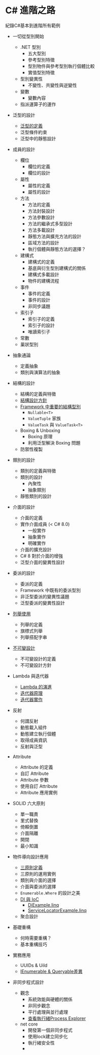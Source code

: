 # C# 進階之路

紀錄C#基本到進階所有範例

- 一切從型別開始
  - .NET 型別
    - 五大型別
    - 參考型別特徵
    - 型別物件與參考型別執行個體比較
    - 實值型別特徵
  - 型別變異性
    - 不變性、共變性與逆變性
  - 變數
    - 變數內容
  - 指派運算子的運作
- 泛型的設計
  - <a href="https://github.com/blackbryant/C_sharp/blob/main/%E6%B3%9B%E5%9E%8B%E7%9A%84%E8%A8%AD%E8%A8%88/GenericExample.linq" target="_blank">泛型的定義  </a>
  - 泛型條件約束
  - 泛型中的靜態設計
- 成員的設計
  - 欄位
    - 欄位的定義
    - 欄位的設計
  - 屬性
    - 屬性的定義
    - 屬性的設計
  - 方法
    - 方法的定義
    - 方法封裝設計
    - 方法參數設計
    - 方法的繼承式多型設計
    - 方法多載設計
    - 靜態方法與擴充方法的設計
    - 區域方法的設計
    - 執行個體與靜態方法的選擇？
  - 建構式
    - 建構式的定義
    - 基底與衍生型別建構式的關係
    - 建構式多載設計
    - 物件的建構流程
  - 事件
    - 事件的定義
    - 事件的設計
    - 非同步議題
  - 索引子
    - 索引子的定義
    - 索引子的設計
    - 唯讀索引子
  - 常數
  - 巢狀型別
- 抽象通論
  - 定義抽象
  - 類別與演算法的抽象
- 結構的設計
  - 結構的定義與特徵
  - <a href="https://github.com/blackbryant/C_sharp/blob/main/%E7%B5%90%E6%A7%8B%E7%9A%84%E8%A8%AD%E8%A8%88/%E7%B5%90%E6%A7%8B%E8%A8%AD%E8%A8%88%E5%8E%9F%E5%89%87.md">結構設計方針</a>
  - <a href="https://github.com/blackbryant/C_sharp/blob/main/%E7%B5%90%E6%A7%8B%E7%9A%84%E8%A8%AD%E8%A8%88/StructExample.linq" target="_blank"> Framework 中重要的結構型別 </a>
    - `Nullable<T>`
    - `ValueTuple` 家族
    - `ValueTask` 與 `ValueTask<T>`
  - Boxing & Unboxing
    - Boxing 原理
    - 利用泛型解決 Boxing 問題
  - 防禦性複製
- 類別的設計
  - 類別的定義與特徵
  - 類別的設計
    - 內聚性
    - 抽象類別
  - 靜態類別的設計
- 介面的設計
  - 介面的定義
  - 實作介面成員 (< C# 8.0)
    - 一般實作
    - 抽象實作
    - 明確實作
  - 介面的擴充設計
  - C# 8 對於介面的增強
  - 泛型介面的變異性設計
- 委派的設計
  - 委派的定義
  - Framework 中既有的委派型別
  - 非泛型委派的變異性議題
  - 泛型委派的變異性設計
- <a href="https://github.com/blackbryant/C_sharp/blob/main/%E5%88%97%E8%88%89%E7%9A%84%E8%A8%AD%E8%A8%88/EnumExample.linq" target="_blank">列舉使用</a>
  - 列舉的定義
  - 旗標式列舉
  - 列舉搭配字串
- <a href="https://github.com/blackbryant/C_sharp/blob/main/%E7%89%A9%E4%BB%B6%E5%B0%8E%E5%90%91%E8%A8%AD%E8%A8%88%E6%87%89%E7%94%A8/%E4%B8%8D%E5%8F%AF%E8%AE%8A%E8%A8%AD%E8%A8%88/ImmutableExample.linq" target="_blank">不可變設計</a>
  - 不可變設計的定義
  - 不可變設計方針
- Lambda 與迭代器
  - <a href="https://github.com/blackbryant/C_sharp/blob/main/Lambda%20%E8%88%87%E8%BF%AD%E4%BB%A3%E5%99%A8/LambdaExample.linq" target="_blank">Lambda 的演進</a>
  - <a href="https://github.com/blackbryant/C_sharp/blob/main/Lambda%20%E8%88%87%E8%BF%AD%E4%BB%A3%E5%99%A8/EnumerableExample1.linq" target="_blank">迭代器原理</a>
  - <a href="https://github.com/blackbryant/C_sharp/blob/main/Lambda%20%E8%88%87%E8%BF%AD%E4%BB%A3%E5%99%A8/EnumerableExample2.linq" target="_blank">迭代器實作</a>
- 反射
  - 何謂反射
  - 動態載入組件
  - 動態建立執行個體
  - 取得成員資訊
  - 反射與泛型
- Attribute
  - Attribute 的定義
  - 自訂 Attribute
  - Attribute 參數
  - 使用自訂 Attribute
  - Attribute 應用實例
- SOLID 六大原則
  - 單一職責
  - 里式替換
  - 倚賴倒置
  - 介面隔離
  - 開閉
  - 最小知識
- 物件導向設計應用
  - <a href="https://github.com/blackbryant/C_sharp/blob/main/%E7%89%A9%E4%BB%B6%E5%B0%8E%E5%90%91%E8%A8%AD%E8%A8%88%E6%87%89%E7%94%A8/%E8%A8%AD%E8%A8%88%E4%B8%89%E5%8E%9F%E5%89%87.md" target="_blank"> 三原則定義 </a>
  - 三原則的運用實例
  - 類別與介面的選擇
  - 介面與委派的選擇
  - `Enumerable.Where` 的設計之美
  - <a href="https://programdoubledragon.blogspot.com/2024/12/c-di.html" target="_blank"> DI 與 IoC </a>
    - <a href="https://github.com/blackbryant/C_sharp/blob/main/%E7%89%A9%E4%BB%B6%E5%B0%8E%E5%90%91%E8%A8%AD%E8%A8%88%E6%87%89%E7%94%A8/DiExample.linq" target="_blank">DiExample.linq</a>
    - <a href="https://github.com/blackbryant/C_sharp/blob/main/%E7%89%A9%E4%BB%B6%E5%B0%8E%E5%90%91%E8%A8%AD%E8%A8%88%E6%87%89%E7%94%A8/ServiceLocatorExample.linq" target="_blank">ServiceLocatorExample.linq</a>
  - 聚合設計
- 基礎重構
  - 何時需要重構？
  - 基本重構技巧
- 實務應用
  - UUIDs & Uild
  - <a href="https://github.com/blackbryant/C_sharp/blob/main/%E5%AF%A6%E5%8B%99%E6%87%89%E7%94%A8/Queryable%E7%AF%84%E4%BE%8B.linq" target="_blank">IEnumerable & Queryable差異</a>

- 非同步程式設計
  - 觀念
    - 系統效能與硬體的關係
    - 非同步觀念
    - 平行處理與並行處理
    - <a href="https://learn.microsoft.com/zh-tw/sysinternals/downloads/process-explorer" target="_blank" >查看執行緒Process Explorer</a>
  - net core
    - 開發第一個非同步程式
    - 使用lock建立同步化
    - 執行緒安全性
    - 
